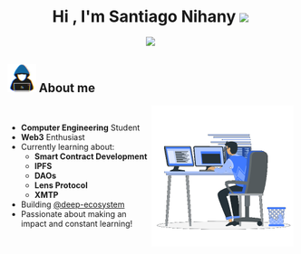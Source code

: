 
<h1 align="center"><b>Hi , I'm Santiago Nihany </b><img src="https://media.giphy.com/media/hvRJCLFzcasrR4ia7z/giphy.gif" width="35"></h1>

<p align="center">
  <a ><img src="https://readme-typing-svg.herokuapp.com?font=Time+New+Roman&color=cyan&size=25&center=true&vCenter=true&width=600&height=100&lines=Welcome+to+my+GitHub+profile...;"></a>
</p>


	
## <picture><img src = "https://raw.githubusercontent.com/santi-nihany/santi-nihany/main/about_me.gif" width = 50px></picture> **About me**

<picture> <img align="right" src="https://raw.githubusercontent.com/santi-nihany/santi-nihany/main/Right_Side.gif" width = 250px></picture>

<br>

- **Computer Engineering** Student
- **Web3** Enthusiast
- Currently learning about:
  - **Smart Contract Development**
  - **IPFS**
  - **DAOs**
  - **Lens Protocol**
  - **XMTP**
- Building <a href="https://github.com/deep-ecosystem">@deep-ecosystem </a>
- Passionate about making an impact and constant learning!

<br><br>

